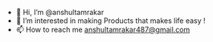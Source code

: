 - 👋 Hi, I’m @anshultamrakar
- 👀 I’m interested in making Products that makes life easy !
- 📫 How to reach me  anshultamrakar487@gmail.com  

<!---
anshultamrakar/anshultamrakar is a ✨ special ✨ repository because its `README.md` (this file) appears on your GitHub profile.
You can click the Preview link to take a look at your changes.
--->
